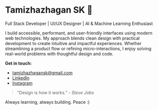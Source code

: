 # Tamizhazhagan SK 👋
Full Stack Developer | UI/UX Designer | AI & Machine Learning Enthusiast

I build accessible, performant, and user-friendly interfaces using modern web technologies. My approach blends clean design with practical development to create intuitive and impactful experiences. Whether streamlining a product flow or refining micro-interactions, I enjoy solving real-world problems with thoughtful design and code.

**Get in touch:**
* [tamizhazhagansk@gmail.com](mailto:tamizhazhagansk@gmail.com)  
* [LinkedIn](https://linkedin.com/in/tamizh-sk)  
* [Instagram](https://instagram.com/tamizh.s.k)

> “Design is how it works.” - *Steve Jobs*

Always learning, always building.
Peace :)
